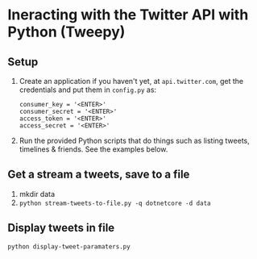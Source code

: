 # Ineracting with the Twitter API with Python (Tweepy)

## Setup 

1. Create an application if you haven't yet, at `api.twitter.com`, get the credentials and put them in `config.py` as:

    ```
    consumer_key = '<ENTER>'
    consumer_secret = '<ENTER>'
    access_token = '<ENTER>'
    access_secret = '<ENTER>'
    ```

1. Run the provided Python scripts that do things such as listing tweets, timelines & friends. See the examples below.

## Get a stream a tweets, save to a file

1. mkdir data
1. `python stream-tweets-to-file.py -q dotnetcore -d data`

## Display tweets in file

`python display-tweet-paramaters.py`